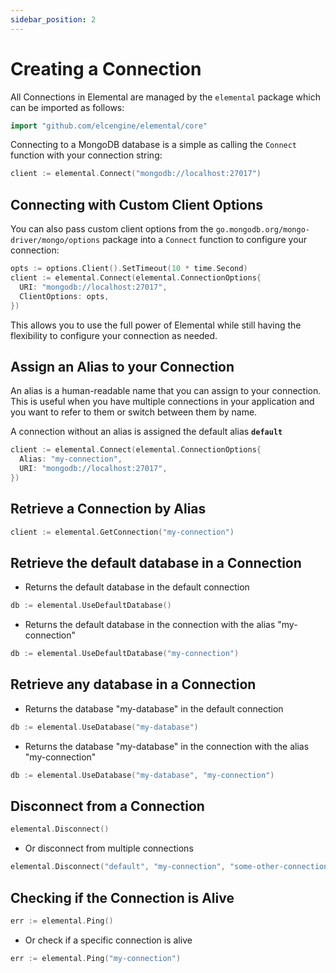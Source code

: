 ```yaml
---
sidebar_position: 2
---
```


# Creating a Connection

All Connections in Elemental are managed by the `elemental` package which can be imported as follows:

```go
import "github.com/elcengine/elemental/core"
```

Connecting to a MongoDB database is a simple as calling the `Connect` function with your connection string:

```go
client := elemental.Connect("mongodb://localhost:27017")
```

## Connecting with Custom Client Options

You can also pass custom client options from the `go.mongodb.org/mongo-driver/mongo/options` package into a `Connect` function to configure your connection:

```go
opts := options.Client().SetTimeout(10 * time.Second)
client := elemental.Connect(elemental.ConnectionOptions{
  URI: "mongodb://localhost:27017",
  ClientOptions: opts,
})
```

This allows you to use the full power of Elemental while still having the flexibility to configure your connection as needed.

## Assign an Alias to your Connection

An alias is a human-readable name that you can assign to your connection. This is useful when you have multiple connections in your application and you want to refer to them or switch between them by name.

A connection without an alias is assigned the default alias **`default`**

```go
client := elemental.Connect(elemental.ConnectionOptions{
  Alias: "my-connection",
  URI: "mongodb://localhost:27017",
})
```

## Retrieve a Connection by Alias

```go
client := elemental.GetConnection("my-connection")
```

## Retrieve the default database in a Connection

- Returns the default database in the default connection

```go
db := elemental.UseDefaultDatabase()
```

- Returns the default database in the connection with the alias "my-connection"

```go
db := elemental.UseDefaultDatabase("my-connection")
```

## Retrieve any database in a Connection

- Returns the database "my-database" in the default connection

```go
db := elemental.UseDatabase("my-database")
```

- Returns the database "my-database" in the connection with the alias "my-connection"

```go
db := elemental.UseDatabase("my-database", "my-connection")
```

## Disconnect from a Connection

```go
elemental.Disconnect()
```

- Or disconnect from multiple connections

```go
elemental.Disconnect("default", "my-connection", "some-other-connection")
```

## Checking if the Connection is Alive

```go
err := elemental.Ping()
```

- Or check if a specific connection is alive

```go
err := elemental.Ping("my-connection")
```
